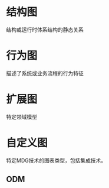 # 结构图

结构或运行时体系结构的静态关系 





# 行为图

描述了系统或业务流程的行为特征



# 扩展图

特定领域模型



# 自定义图

特定MDG技术的图表类型，包括集成技术。

## ODM

